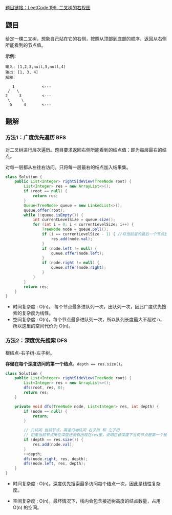 [题目链接：LeetCode.199. 二叉树的右视图](https://leetcode-cn.com/problems/binary-tree-right-side-view/)

## 题目

给定一棵二叉树，想象自己站在它的右侧，按照从顶部到底部的顺序，返回从右侧所能看到的节点值。

**示例:**

```
输入: [1,2,3,null,5,null,4]
输出: [1, 3, 4]
解释:

   1            <---
 /   \
2     3         <---
 \     \
  5     4       <---
```

## 题解

### 方法1：广度优先遍历 BFS

对二叉树进行层次遍历。题目要求返回右侧所能看到的结点值：即为每层最右的结点。

对每一层都从左往右访问。只将每一层最右的结点加入结果集。

```java
class Solution {
    public List<Integer> rightSideView(TreeNode root) {
        List<Integer> res = new ArrayList<>();
        if (root == null) {
            return res;
        }
        Queue<TreeNode> queue = new LinkedList<>();
        queue.offer(root);
        while (!queue.isEmpty()) {
            int currentLevelSize = queue.size();
            for (int i = 0; i < currentLevelSize; i++) {
                TreeNode node = queue.poll();
                if (i == currentLevelSize - 1) { //将当前层的最后一个节点放入结果列表
                    res.add(node.val);
                }
                if (node.left != null) {
                    queue.offer(node.left);
                }
                if (node.right != null) {
                    queue.offer(node.right);
                }
            }
        }
        return res;
    }
}    
```

* 时间复杂度 : O(n)。 每个节点最多进队列一次，出队列一次，因此广度优先搜索的复杂度为线性。
* 空间复杂度 : O(n)。每个节点最多进队列一次，所以队列长度最大不超过 n，所以这里的空间代价为 O(n)。

### 方法2：深度优先搜索 DFS

根结点-右子树-左子树。

**存储在每个深度访问的第一个结点**。`depth == res.size()`。

```java
class Solution {
    public List<Integer> rightSideView(TreeNode root) {
        List<Integer> res = new ArrayList<>();
        dfs(root, res, 0);
        return res;
    }

    private void dfs(TreeNode node, List<Integer> res, int depth) {
        if (node == null) {
            return;
        }

        // 先访问 当前节点，再递归地访问 右子树 和 左子树
        // 如果当前节点所在深度还没有出现在res里，说明在该深度下当前节点是第一个被访问的节点，因此将当前节点加入res中。
        if (depth == res.size()) {
            res.add(node.val);
        }
        ++depth;
        dfs(node.right, res, depth);
        dfs(node.left, res, depth);
    }
}
```

* 时间复杂度 : O(n)。深度优先搜索最多访问每个结点一次，因此是线性复杂度。

* 空间复杂度 : O(n)。最坏情况下，栈内会包含接近树高度的结点数量，占用 O(n) 的空间。


